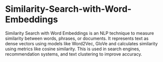 # Similarity-Search-with-Word-Embeddings
Similarity Search with Word Embeddings is an NLP technique to measure similarity between words, phrases, or documents. It represents text as dense vectors using models like Word2Vec, GloVe and calculates similarity using metrics like cosine similarity. This is used in search engines, recommendation systems, and text clustering to improve accuracy.

